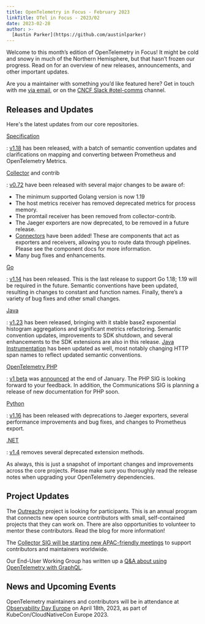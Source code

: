 ```yaml
---
title: OpenTelemetry in Focus - February 2023
linkTitle: OTel in Focus - 2023/02
date: 2023-02-28
author: >-
  [Austin Parker](https://github.com/austinlparker)
---
```


<style>
  dt { padding-bottom: 0.5em; }
</style>

Welcome to this month’s edition of OpenTelemetry in Focus! It might be cold and
snowy in much of the Northern Hemisphere, but that hasn’t frozen our progress.
Read on for an overview of new releases, announcements, and other important
updates.

Are you a maintainer with something you’d like featured here? Get in touch with
me [via email](mailto:austin@lightstep.com), or on the
[CNCF Slack #otel-comms](https://cloud-native.slack.com/archives/C02UN96HZH6)
channel.

## Releases and Updates

Here's the latest updates from our core repositories.

<!-- prettier-ignore-start -->
[Specification](/docs/reference/specification/)

: [v1.18](https://github.com/open-telemetry/opentelemetry-specification/releases/tag/v1.18.0)
  has been released, with a batch of semantic convention updates and
  clarifications on mapping and converting between Prometheus and OpenTelemetry
  Metrics.

[Collector](/docs/collector/) and contrib

: [v0.72](https://github.com/open-telemetry/opentelemetry-collector-contrib/releases)
  have been released with several major changes to be aware of:

  - The minimum supported Golang version is now 1.19
  - The host metrics receiver has removed deprecated metrics for process memory.
  - The promtail receiver has been removed from collector-contrib.
  - The Jaeger exporters are now deprecated, to be removed in a future release.
  - [Connectors](https://github.com/open-telemetry/opentelemetry-collector/blob/main/connector/README.md)
    have been added! These are components that act as exporters and receivers,
    allowing you to route data through pipelines. Please see the component docs
    for more information.
  - Many bug fixes and enhancements.

[Go](/docs/instrumentation/go/)

: [v1.14](https://github.com/open-telemetry/opentelemetry-go/releases/tag/v1.14.0)
  has been released. This is the last release to support Go 1.18; 1.19 will be
  required in the future. Semantic conventions have been updated, resulting in
  changes to constant and function names. Finally, there’s a variety of bug
  fixes and other small changes.

[Java](/docs/instrumentation/java/)

: [v1.23](https://github.com/open-telemetry/opentelemetry-java/releases/tag/v1.23.0)
  has been released, bringing with it stable base2 exponential histogram
  aggregations and significant metrics refactoring. Semantic convention updates,
  improvements to SDK shutdown, and several enhancements to the SDK extensions
  are also in this release. [Java
  Instrumentation](https://github.com/open-telemetry/opentelemetry-java-instrumentation/releases/tag/v1.23.0)
  has been updated as well, most notably changing HTTP span names to reflect
  updated semantic conventions.

[OpenTelemetry PHP](/docs/instrumentation/php/)

: [v1 beta](https://github.com/open-telemetry/opentelemetry-php/releases/tag/1.0.0beta1)
  was [announced](/blog/2023/php-beta-release/) at the end of January. The PHP
  SIG is looking forward to your feedback. In addition, the Communications SIG
  is planning a release of new documentation for PHP soon.

[Python](/docs/instrumentation/python/)

: [v1.16](https://github.com/open-telemetry/opentelemetry-python/releases/tag/v1.16.0)
  has been released with deprecations to Jaeger exporters, several performance
  improvements and bug fixes, and changes to Prometheus export.

[.NET](/docs/instrumentation/net/)

: [v1.4](https://github.com/open-telemetry/opentelemetry-dotnet/releases/tag/core-1.4.0)
  removes several deprecated extension methods.
<!-- prettier-ignore-end -->

As always, this is just a snapshot of important changes and improvements across
the core projects. Please make sure you thoroughly read the release notes when
upgrading your OpenTelemetry dependencies.

## Project Updates

The [Outreachy](/blog/2023/outreachy-may-cohort/) project is looking for
participants. This is an annual program that connects new open source
contributors with small, self-contained projects that they can work on. There
are also opportunities to volunteer to mentor these contributors. Read the blog
for more information!

The
[Collector SIG will be starting new APAC-friendly meetings](/blog/2023/new-apac-meetings/)
to support contributors and maintainers worldwide.

Our End-User Working Group has written up a
[Q&A about using OpenTelemetry with GraphQL](/blog/2023/end-user-q-and-a-series-otel-and-graphql/).

## News and Upcoming Events

OpenTelemetry maintainers and contributors will be in attendance at
[Observability Day Europe](https://events.linuxfoundation.org/kubecon-cloudnativecon-europe/co-located-events/observability-day/)
on April 18th, 2023, as part of KubeCon/CloudNativeCon Europe 2023.
